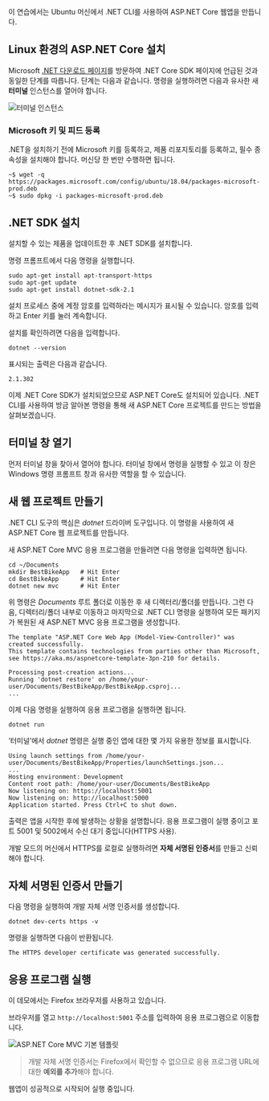 이 연습에서는 Ubuntu 머신에서 .NET CLI를 사용하여 ASP.NET Core 웹앱을 만듭니다.

## <a name="aspnet-core-installation-on-linux-environment"></a>Linux 환경의 ASP.NET Core 설치

Microsoft [.NET 다운로드 페이지](https://www.microsoft.com/net/download)를 방문하여 .NET Core SDK 페이지에 언급된 것과 동일한 단계를 따릅니다. 단계는 다음과 같습니다. 명령을 실행하려면 다음과 유사한 새 **터미널** 인스턴스를 열어야 합니다.

![터미널 인스턴스](../media-draft/5-terminal-instance.PNG)

### <a name="register-microsoft-key-and-feed"></a>Microsoft 키 및 피드 등록

.NET을 설치하기 전에 Microsoft 키를 등록하고, 제품 리포지토리를 등록하고, 필수 종속성을 설치해야 합니다. 머신당 한 번만 수행하면 됩니다.

```console
~$ wget -q https://packages.microsoft.com/config/ubuntu/18.04/packages-microsoft-prod.deb
~$ sudo dpkg -i packages-microsoft-prod.deb
```

## <a name="install-the-net-sdk"></a>.NET SDK 설치

설치할 수 있는 제품을 업데이트한 후 .NET SDK를 설치합니다.

명령 프롬프트에서 다음 명령을 실행합니다.

```console
sudo apt-get install apt-transport-https
sudo apt-get update
sudo apt-get install dotnet-sdk-2.1
```

설치 프로세스 중에 계정 암호를 입력하라는 메시지가 표시될 수 있습니다. 암호를 입력하고 Enter 키를 눌러 계속합니다.

설치를 확인하려면 다음을 입력합니다.

```console
dotnet --version
```

표시되는 출력은 다음과 같습니다.

```console
2.1.302
```

이제 .NET Core SDK가 설치되었으므로 ASP.NET Core도 설치되어 있습니다. .NET CLI를 사용하여 방금 알아본 명령을 통해 새 ASP.NET Core 프로젝트를 만드는 방법을 살펴보겠습니다.

## <a name="open-a-terminal-window"></a>터미널 창 열기

먼저 터미널 창을 찾아서 열어야 합니다. 터미널 창에서 명령을 실행할 수 있고 이 창은 Windows 명령 프롬프트 창과 유사한 역할을 할 수 있습니다.

## <a name="create-a-new-web-project"></a>새 웹 프로젝트 만들기

.NET CLI 도구의 핵심은 *dotnet* 드라이버 도구입니다. 이 명령을 사용하여 새 ASP.NET Core 웹 프로젝트를 만듭니다.

새 ASP.NET Core MVC 응용 프로그램을 만들려면 다음 명령을 입력하면 됩니다.

```console
cd ~/Documents
mkdir BestBikeApp   # Hit Enter
cd BestBikeApp      # Hit Enter
dotnet new mvc      # Hit Enter
```

위 명령은 *Documents* 루트 폴더로 이동한 후 새 디렉터리/폴더를 만듭니다. 그런 다음, 디렉터리/폴더 내부로 이동하고 마지막으로 .NET CLI 명령을 실행하여 모든 패키지가 복원된 새 ASP.NET MVC 응용 프로그램을 생성합니다.

```console
The template "ASP.NET Core Web App (Model-View-Controller)" was created successfully.
This template contains technologies from parties other than Microsoft, see https://aka.ms/aspnetcore-template-3pn-210 for details.

Processing post-creation actions...
Running 'dotnet restore' on /home/your-user/Documents/BestBikeApp/BestBikeApp.csproj...
...
```

이제 다음 명령을 실행하여 응용 프로그램을 실행하면 됩니다.

```console
dotnet run
```

‘터미널’에서 *dotnet* 명령은 실행 중인 앱에 대한 몇 가지 유용한 정보를 표시합니다.

```console
Using launch settings from /home/your-user/Documents/BestBikeApp/Properties/launchSettings.json...
...
Hosting environment: Development
Content root path: /home/your-user/Documents/BestBikeApp
Now listening on: https://localhost:5001
Now listening on: http://localhost:5000
Application started. Press Ctrl+C to shut down.
```

출력은 앱을 시작한 후에 발생하는 상황을 설명합니다. 응용 프로그램이 실행 중이고 포트 5001 및 5002에서 수신 대기 중입니다(HTTPS 사용).

개발 모드의 머신에서 HTTPS를 로컬로 실행하려면 **자체 서명된 인증서**를 만들고 신뢰해야 합니다.

## <a name="create-a-self-signed-certificate"></a>자체 서명된 인증서 만들기

다음 명령을 실행하여 개발 자체 서명 인증서를 생성합니다.

```console
dotnet dev-certs https -v
```

명령을 실행하면 다음이 반환됩니다.

```console
The HTTPS developer certificate was generated successfully.
```

## <a name="run-the-application"></a>응용 프로그램 실행

이 데모에서는 Firefox 브라우저를 사용하고 있습니다.

브라우저를 열고 `http://localhost:5001` 주소를 입력하여 응용 프로그램으로 이동합니다.

![ASP.NET Core MVC 기본 템플릿](../media-draft/5-asp-core-mvc-default-template.PNG)

> 개발 자체 서명 인증서는 Firefox에서 확인할 수 없으므로 응용 프로그램 URL에 대한 **예외를 추가**해야 합니다.

웹앱이 성공적으로 시작되어 실행 중입니다.
